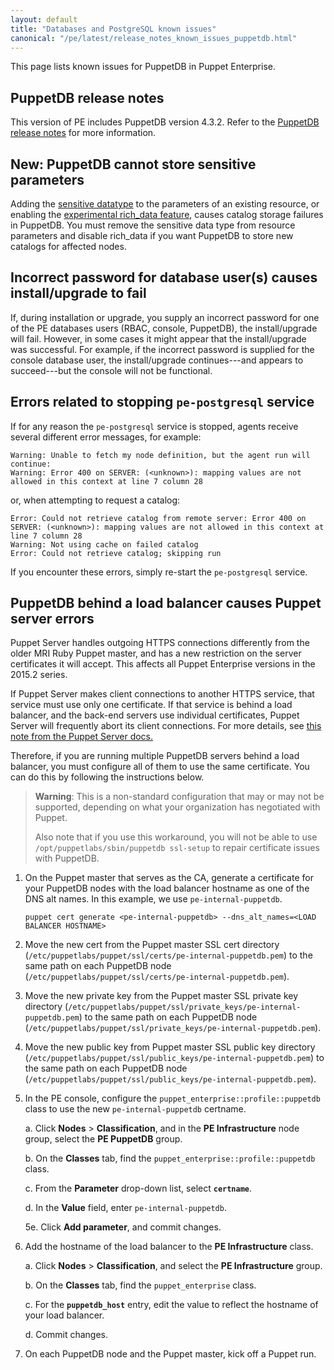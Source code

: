 ```yaml
---
layout: default
title: "Databases and PostgreSQL known issues"
canonical: "/pe/latest/release_notes_known_issues_puppetdb.html"
---
```


This page lists known issues for PuppetDB in Puppet Enterprise.


## PuppetDB release notes

This version of PE includes PuppetDB version 4.3.2. Refer to the [PuppetDB release notes]({{puppetdb}}/release_notes.html) for more information.

## **New:** PuppetDB cannot store sensitive parameters

Adding the [sensitive datatype]({{puppet}}/lang_data_sensitive.html#language:-data-types:-sensitive) to the parameters of an existing resource, or enabling the [experimental rich_data feature]({{puppet}}/configuration.html#richdata), causes catalog storage failures in PuppetDB. You must remove the sensitive data type from resource parameters and disable rich_data if you want PuppetDB to store new catalogs for affected nodes.

<!--DOC-3123, PDB-3322--> 

## Incorrect password for database user(s) causes install/upgrade to fail

If, during installation or upgrade, you supply an incorrect password for one of the PE databases users (RBAC, console, PuppetDB), the install/upgrade will fail. However, in some cases it might appear that the install/upgrade was successful. For example, if the incorrect password is supplied for the console database user, the install/upgrade continues---and appears to succeed---but the console will not be functional.

## Errors related to stopping `pe-postgresql` service

If for any reason the `pe-postgresql` service is stopped, agents receive several different error messages, for example:

    Warning: Unable to fetch my node definition, but the agent run will continue:
    Warning: Error 400 on SERVER: (<unknown>): mapping values are not allowed in this context at line 7 column 28

or, when attempting to request a catalog:

    Error: Could not retrieve catalog from remote server: Error 400 on SERVER: (<unknown>): mapping values are not allowed in this context at line 7 column 28
    Warning: Not using cache on failed catalog
    Error: Could not retrieve catalog; skipping run

If you encounter these errors, simply re-start the `pe-postgresql` service.

## PuppetDB behind a load balancer causes Puppet server errors

Puppet Server handles outgoing HTTPS connections differently from the older MRI Ruby Puppet master, and has a new restriction on the server certificates it will accept. This affects all Puppet Enterprise versions in the 2015.2 series.

If Puppet Server makes client connections to another HTTPS service, that service must use only one certificate. If that service is behind a load balancer, and the back-end servers use individual certificates, Puppet Server will frequently abort its client connections. For more details, see [this note from the Puppet Server docs.]({{puppetserver}}/ssl_server_certificate_change_and_virtual_ips.html)

Therefore, if you are running multiple PuppetDB servers behind a load balancer, you must configure all of them to use the same certificate. You can do this by following the instructions below.

> **Warning**: This is a non-standard configuration that may or may not be supported, depending on what your organization has negotiated with Puppet.
>
> Also note that if you use this workaround, you will not be able to use `/opt/puppetlabs/sbin/puppetdb ssl-setup` to repair certificate issues with PuppetDB.

1. On the Puppet master that serves as the CA, generate a certificate for your PuppetDB nodes with the load balancer hostname as one of the DNS alt names. In this example, we use `pe-internal-puppetdb`.

   `puppet cert generate <pe-internal-puppetdb> --dns_alt_names=<LOAD BALANCER HOSTNAME>`

2. Move the new cert from the Puppet master SSL cert directory (`/etc/puppetlabs/puppet/ssl/certs/pe-internal-puppetdb.pem`) to the same path on each PuppetDB node (`/etc/puppetlabs/puppet/ssl/certs/pe-internal-puppetdb.pem`).
3. Move the new private key from the Puppet master SSL private key directory (`/etc/puppetlabs/puppet/ssl/private_keys/pe-internal-puppetdb.pem`) to the same path on each PuppetDB node (`/etc/puppetlabs/puppet/ssl/private_keys/pe-internal-puppetdb.pem`).
4. Move the new public key from Puppet master SSL public key directory (`/etc/puppetlabs/puppet/ssl/public_keys/pe-internal-puppetdb.pem`) to the same path on each PuppetDB node (`/etc/puppetlabs/puppet/ssl/public_keys/pe-internal-puppetdb.pem`).
5. In the PE console, configure the `puppet_enterprise::profile::puppetdb` class to use the new `pe-internal-puppetdb` certname.

   a. Click **Nodes** > **Classification**, and in the **PE Infrastructure** node group, select the **PE PuppetDB** group.

   b. On the **Classes** tab, find the `puppet_enterprise::profile::puppetdb` class.

   c. From the **Parameter** drop-down list, select **`certname`**.

   d. In the **Value** field, enter `pe-internal-puppetdb`.

   5e. Click **Add parameter**, and commit changes.

6. Add the hostname of the load balancer to the **PE Infrastructure** class.

   a. Click **Nodes** > **Classification**, and select the **PE Infrastructure** group.

   b. On the **Classes** tab, find the `puppet_enterprise` class.

   c. For the **`puppetdb_host`** entry, edit the value to reflect the hostname of your load balancer.

   d. Commit changes.

7. On each PuppetDB node and the Puppet master, kick off a Puppet run.